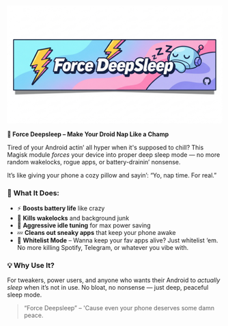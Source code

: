 ![banner](https://raw.githubusercontent.com/fuckyoustan/Force-DeepSleep/refs/heads/main/banner.png)

**🛌 Force Deepsleep – Make Your Droid Nap Like a Champ**

Tired of your Android actin’ all hyper when it's supposed to chill? This Magisk module *forces* your device into proper deep sleep mode — no more random wakelocks, rogue apps, or battery-drainin’ nonsense.

It’s like giving your phone a cozy pillow and sayin’: “Yo, nap time. For real.”

### 🚀 **What It Does:**

* ⚡ **Boosts battery life** like crazy
* 🧠 **Kills wakelocks** and background junk
* 📴 **Aggressive idle tuning** for max power saving
* 💤 **Cleans out sneaky apps** that keep your phone awake
* 📝 **Whitelist Mode** – Wanna keep your fav apps alive? Just whitelist ‘em. No more killing Spotify, Telegram, or whatever you vibe with.

### 💡 Why Use It?

For tweakers, power users, and anyone who wants their Android to *actually sleep* when it’s not in use.
No bloat, no nonsense — just deep, peaceful sleep mode.

> “Force Deepsleep” – 'Cause even your phone deserves some damn peace.
